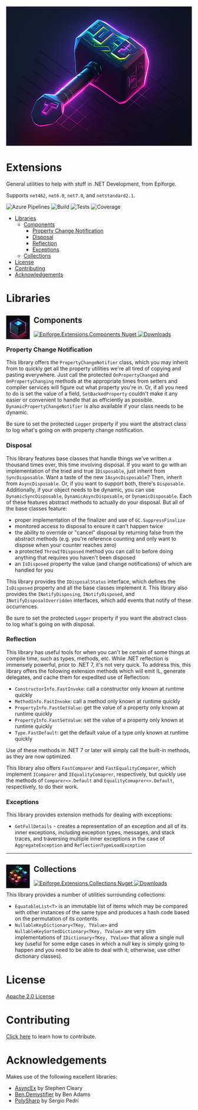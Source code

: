 ![Extensions Logo](Extensions.jpg) 

<h1>Extensions</h1>

General utilities to help with stuff in .NET Development, from Epiforge.

Supports `net462`, `net6.0`, `net7.0`, and `netstandard2.1`.

![Azure Pipelines](https://dev.azure.com/epiforge/extensions/_apis/build/status/epiforge.extensions)
![Build](https://img.shields.io/azure-devops/build/epiforge/extensions/4.svg?logo=azuredevops&logoColor=white)
![Tests](https://img.shields.io/azure-devops/tests/epiforge/extensions/4.svg?compact_message=&logo=azuredevops&logoColor=white)
![Coverage](https://img.shields.io/azure-devops/coverage/epiforge/extensions/4?logo=azuredevops)

- [Libraries](#libraries)
  - [ Components](#-components)
    - [Property Change Notification](#property-change-notification)
    - [Disposal](#disposal)
    - [Reflection](#reflection)
    - [Exceptions](#exceptions)
  - [ Collections](#-collections)
- [License](#license)
- [Contributing](#contributing)
- [Acknowledgements](#acknowledgements)

# Libraries

## <img src="Epiforge.Extensions.Components/NuGet.jpg" alt="Components" style="float: left !important; padding-right: 0.5em !important;"> Components
[![Epiforge.Extensions.Components Nuget](https://img.shields.io/nuget/v/Epiforge.Extensions.Components.svg?logo=nuget) ![Downloads](https://img.shields.io/nuget/dt/epiforge.extensions.components)](https://www.nuget.org/packages/Epiforge.Extensions.Components)

### Property Change Notification
This library offers the `PropertyChangeNotifier` class, which you may inherit from to quickly get all the property utilities we're all tired of copying and pasting everywhere.
Just call the protected `OnPropertyChanged` and `OnPropertyChanging` methods at the appropriate times from setters and compiler services will figure out what property you're in.
Or, if all you need to do is set the value of a field, `SetBackedProperty` couldn't make it any easier or convenient to handle that as efficiently as possible.
`DynamicPropertyChangeNotifier` is also available if your class needs to be dynamic.

Be sure to set the protected `Logger` property if you want the abstract class to log what's going on with property change notification.

### Disposal
This library features base classes that handle things we've written a thousand times over, this time involving disposal.
If you want to go with an implementation of the tried and true `IDisposable`, just inherit from `SyncDisposable`.
Want a taste of the new `IAsyncDisposable`? Then, inherit from `AsyncDisposable`.
Or, if you want to support both, there's `Disposable`.
Additionally, if your object needs to be dynamic, you can use `DynamicSyncDisposable`, `DynamicAsyncDisposable`, or `DynamicDisposable`.
Each of these features abstract methods to actually do your disposal.
But all of the base classes feature:

* proper implementation of the finalizer and use of `GC.SuppressFinalize`
* monitored access to disposal to ensure it can't happen twice
* the ability to override or "cancel" disposal by returning false from the abstract methods (e.g. you're reference counting and only want to dispose when your counter reaches zero)
* a protected `ThrowIfDisposed` method you can call to before doing anything that requires you haven't been disposed
* an `IsDisposed` property the value (and change notifications) of which are handled for you

This library provides the `IDisposalStatus` interface, which defines the `IsDisposed` property and all the base classes implement it.
This library also provides the `INotifyDisposing`, `INotifyDisposed`, and `INotifyDisposalOverridden` interfaces, which add events that notify of these occurrences.

Be sure to set the protected `Logger` property if you want the abstract class to log what's going on with disposal.

### Reflection
This library has useful tools for when you can't be certain of some things at compile time, such as types, methods, etc.
While .NET reflection is immensely powerful, prior to .NET 7, it's not very quick.
To address this, this library offers the following extension methods which will emit IL, generate delegates, and cache them for expedited use of Reflection:

* `ConstructorInfo.FastInvoke`: call a constructor only known at runtime quickly
* `MethodInfo.FastInvoke`: call a method only known at runtime quickly
* `PropertyInfo.FastGetValue`: get the value of a property only known at runtime quickly
* `PropertyInfo.FastSetValue`: set the value of a property only known at runtime quickly
* `Type.FastDefault`: get the default value of a type only known at runtime quickly

Use of these methods in .NET 7 or later will simply call the built-in methods, as they are now optimized.

This library also offers `FastComparer` and `FastEqualityComparer`, which implement `IComparer` and `IEqualityComaprer`, respectively, but quickly use the methods of `Comparer<>.Default` and `EqualityComaprer<>.Default`, respectively, to do their work.

### Exceptions
This library provides extension methods for dealing with exceptions:

* `GetFullDetails` - creates a representation of an exception and all of its inner exceptions, including exception types, messages, and stack traces, and traversing multiple inner exceptions in the case of `AggregateException` and `ReflectionTypeLoadException`

---

## <img src="Epiforge.Extensions.Collections/NuGet.jpg" alt="Collections" style="float: left !important; padding-right: 0.5em !important;"> Collections
[![Epiforge.Extensions.Collections Nuget](https://img.shields.io/nuget/v/Epiforge.Extensions.Collections.svg?logo=nuget) ![Downloads](https://img.shields.io/nuget/dt/epiforge.extensions.collections)](https://www.nuget.org/packages/Epiforge.Extensions.Collections)

This library provides a number of utilities surrounding collections:

* `EquatableList<T>` is an immutable list of items which may be compared with other instances of the same type and produces a hash code based on the permutation of its contents.
* `NullableKeyDictionary<TKey, TValue>` and `NullableKeySortedDictionary<TKey, TValue>` are very slim implementations of `IDictionary<TKey, TValue>` that allow a single null key (useful for some edge cases in which a null key is simply going to happen and you need to be able to deal with it; otherwise, use other dictionary classes).

# License

[Apache 2.0 License](LICENSE)

# Contributing

[Click here](CONTRIBUTING.md) to learn how to contribute.

# Acknowledgements

Makes use of the following excellent libraries:
* [AsyncEx](https://github.com/StephenCleary/AsyncEx) by Stephen Cleary
* [Ben.Demystifier](https://github.com/benaadams/Ben.Demystifier) by Ben Adams
* [PolySharp](https://github.com/Sergio0694/PolySharp) by Sergio Pedri